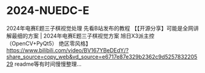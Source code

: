 # 2024-NUEDC-E
2024年电赛E题三子棋视觉处理
先看B站发布的教程
【【开源分享】可能是全网讲解最细的方案 | 2024年电赛E题三子棋视觉方案 旭日X3派主控（OpenCV+PyQt5） 绝区零风格】 https://www.bilibili.com/video/BV167YBeDEdY/?share_source=copy_web&vd_source=e6717e87e329b2362c9d525783220529
readme等有时间慢慢整理...
